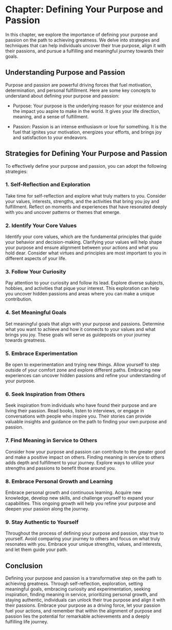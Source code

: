 Chapter: Defining Your Purpose and Passion
==========================================

In this chapter, we explore the importance of defining your purpose and passion on the path to achieving greatness. We delve into strategies and techniques that can help individuals uncover their true purpose, align it with their passions, and pursue a fulfilling and meaningful journey towards their goals.

Understanding Purpose and Passion
---------------------------------

Purpose and passion are powerful driving forces that fuel motivation, determination, and personal fulfillment. Here are some key concepts to understand about defining your purpose and passion:

* Purpose: Your purpose is the underlying reason for your existence and the impact you aspire to make in the world. It gives your life direction, meaning, and a sense of fulfillment.

* Passion: Passion is an intense enthusiasm or love for something. It is the fuel that ignites your motivation, energizes your efforts, and brings joy and satisfaction to your endeavors.

Strategies for Defining Your Purpose and Passion
------------------------------------------------

To effectively define your purpose and passion, you can adopt the following strategies:

### 1. Self-Reflection and Exploration

Take time for self-reflection and explore what truly matters to you. Consider your values, interests, strengths, and the activities that bring you joy and fulfillment. Reflect on moments and experiences that have resonated deeply with you and uncover patterns or themes that emerge.

### 2. Identify Your Core Values

Identify your core values, which are the fundamental principles that guide your behavior and decision-making. Clarifying your values will help shape your purpose and ensure alignment between your actions and what you hold dear. Consider what virtues and principles are most important to you in different aspects of your life.

### 3. Follow Your Curiosity

Pay attention to your curiosity and follow its lead. Explore diverse subjects, hobbies, and activities that pique your interest. This exploration can help you uncover hidden passions and areas where you can make a unique contribution.

### 4. Set Meaningful Goals

Set meaningful goals that align with your purpose and passions. Determine what you want to achieve and how it connects to your values and what brings you joy. These goals will serve as guideposts on your journey towards greatness.

### 5. Embrace Experimentation

Be open to experimentation and trying new things. Allow yourself to step outside of your comfort zone and explore different paths. Embracing new experiences can uncover hidden passions and refine your understanding of your purpose.

### 6. Seek Inspiration from Others

Seek inspiration from individuals who have found their purpose and are living their passion. Read books, listen to interviews, or engage in conversations with people who inspire you. Their stories can provide valuable insights and guidance on the path to finding your own purpose and passion.

### 7. Find Meaning in Service to Others

Consider how your purpose and passion can contribute to the greater good and make a positive impact on others. Finding meaning in service to others adds depth and fulfillment to your journey. Explore ways to utilize your strengths and passions to benefit those around you.

### 8. Embrace Personal Growth and Learning

Embrace personal growth and continuous learning. Acquire new knowledge, develop new skills, and challenge yourself to expand your capabilities. This ongoing growth will help you refine your purpose and deepen your passion along the journey.

### 9. Stay Authentic to Yourself

Throughout the process of defining your purpose and passion, stay true to yourself. Avoid comparing your journey to others and focus on what truly resonates with you. Embrace your unique strengths, values, and interests, and let them guide your path.

Conclusion
----------

Defining your purpose and passion is a transformative step on the path to achieving greatness. Through self-reflection, exploration, setting meaningful goals, embracing curiosity and experimentation, seeking inspiration, finding meaning in service, prioritizing personal growth, and staying authentic, individuals can unlock their true purpose and align it with their passions. Embrace your purpose as a driving force, let your passion fuel your actions, and remember that within the alignment of purpose and passion lies the potential for remarkable achievements and a deeply fulfilling life journey.
